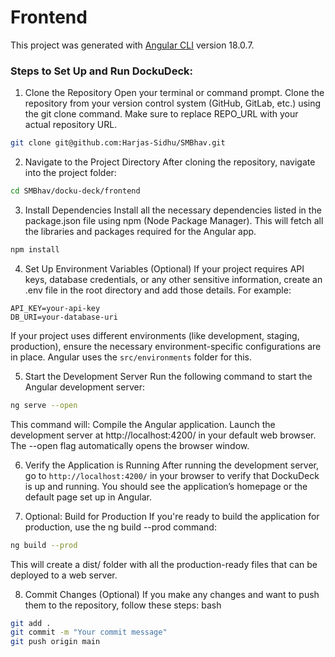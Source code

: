 # Frontend

This project was generated with [Angular CLI](https://github.com/angular/angular-cli) version 18.0.7.

### Steps to Set Up and Run DockuDeck:

1. Clone the Repository
Open your terminal or command prompt.
Clone the repository from your version control system (GitHub, GitLab, etc.) using the git clone command. Make sure to replace REPO_URL with your actual repository URL.

```bash
git clone git@github.com:Harjas-Sidhu/SMBhav.git
 ```
2. Navigate to the Project Directory
After cloning the repository, navigate into the project folder:

```bash 
cd SMBhav/docku-deck/frontend
```
3. Install Dependencies
Install all the necessary dependencies listed in the package.json file using npm (Node Package Manager). This will fetch all the libraries and packages required for the Angular app.


```bash 
npm install 
```

4. Set Up Environment Variables (Optional)
If your project requires API keys, database credentials, or any other sensitive information, create an .env file in the root directory and add those details. For example:
```
API_KEY=your-api-key
DB_URI=your-database-uri
``` 
If your project uses different environments (like development, staging, production), ensure the necessary environment-specific configurations are in place. Angular uses the ```src/environments``` folder for this. 

5. Start the Development Server
Run the following command to start the Angular development server:
```bash
ng serve --open 
```
This command will:
Compile the Angular application.
Launch the development server at http://localhost:4200/ in your default web browser.
The --open flag automatically opens the browser window.

6. Verify the Application is Running
After running the development server, go to ``` http://localhost:4200/ ``` in your browser to verify that DockuDeck is up and running. You should see the application’s homepage or the default page set up in Angular.

7. Optional: Build for Production
If you're ready to build the application for production, use the ng build --prod command:

```bash 
ng build --prod
 ```
This will create a dist/ folder with all the production-ready files that can be deployed to a web server.

8. Commit Changes (Optional)
If you make any changes and want to push them to the repository, follow these steps:
bash
```bash 
git add .
git commit -m "Your commit message"
git push origin main
```
   